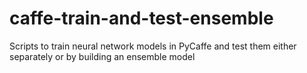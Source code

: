 # caffe-train-and-test-ensemble
Scripts to train neural network models in PyCaffe and test them either separately or by building an ensemble model
